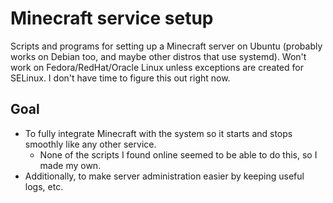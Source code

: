 # Minecraft service setup
Scripts and programs for setting up a Minecraft server on Ubuntu (probably works on Debian too, and maybe other distros that use systemd).
Won't work on Fedora/RedHat/Oracle Linux unless exceptions are created for SELinux. I don't have time to figure this out right now.

## Goal
- To fully integrate Minecraft with the system so it starts and stops smoothly like any other service.
  - None of the scripts I found online seemed to be able to do this, so I made my own.
- Additionally, to make server administration easier by keeping useful logs, etc.
